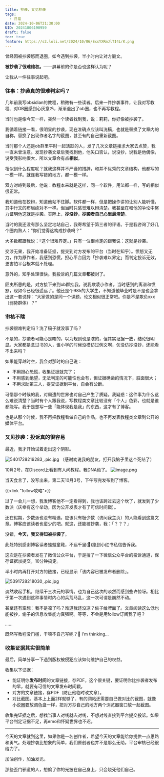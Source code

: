 ```yaml
---
title: 抄袭，又见抄袭
tags:
  - 日常
date: 2024-10-06T21:30:00
UID: 20241006190959
draft: false
toc: true
feature: https://s2.loli.net/2024/10/06/ExsYXRmJlTI4LrK.png
---
```


曾经因被抄袭怒而退圈，如今遇到抄袭，半小时内让对方删文。

**被抄袭了很难维权。**——屏幕前的你是否也这样认为呢？

让我从一件往事说起吧。

<!--more-->

### 往事：抄袭真的很难判定吗？
几年前我写obsidian的教程，稍微有一些读者。后来一件抄袭事件，让我对写教程、对OB圈感到心灰意冷，渐渐退出了ob圈，也不再写教程。

当时也是像今天一样，突然一个读者找到我，说：莉莉，你好像被抄袭了。

我循着链接一看，很明显的抄袭，现在准确点应该叫洗稿，也就是替换了文章内的自称，替换了出现作者名字的截图，甚至有的自己重新截图。

当时那个人还是ob群里平时一起活跃的人，发了几次文章链接求大家去点赞，我一直未曾注意。发现抄袭文章后我找到他，他矢口否认，说没抄，说我是他偶像，说受我影响很大，所以文章会有点**相似**。

相似到什么程度呢？就我这样并不严谨的措辞，和并不优秀的文章结构，他都写的一模一样。就连我写错的地方，都一模一样。

双方对峙到最后，他说：教程本来就是这样，同一个软件，用法都一样，写的相似很正常。

我知道他在狡辩，知道他站不住脚。软件都一样，但是把操作讲的让别人能听懂，其中行文的布局绝对不一样。但当时只感觉难以辩清楚。我甚至在和他的争论中努力证明他这就是抄袭。实际上，**抄没抄，抄袭者自己心里最清楚**。

当时的我还没有那么坚定地站自己，我寄希望于第三者的评语。于是我咨询了好几个圈内熟人：“你们觉得这构成抄袭吗？”

大多数都跟我说：「这个很难界定。」只有一位很肯定的跟我说：这就是抄袭。

交涉无果，我开始准备证据，提交到对方发布的平台（当时在知乎）。愤怒又无力，作为原作者，我感到恐慌，担心平台因为「抄袭难以界定」而判定投诉无效，更害怕平台根本就不处理。

意外的，知乎处理很快。我投诉的几篇文章**都**被封了。

匪夷所思的是，对方接下来到ob群挂我，说我欺凌小作者。当时感到的离谱和愤怒，现如今已经很遥远了。他还是个985的大学生，不知道他毕业时是不是也会拿出这一套说辞：“大家做的是同一个课题，论文相似很正常吧。你是不是欺负xxx（弱势群体）？”

### 审核不瞎

抄袭很难判定吗？洗了稿子就没事了吗？

不是的，抄袭者可能心是瞎的，以为规则也是瞎的，但其实证据一放，结论很明显。大家都是念过书的人，谁小学的时候没模仿过例文啊，仿没仿抄没抄，还能看不出来吗？

如果能穿越时空，我会对那时的自己说：
- 不用担心恐慌，收集证据就完了；
- 不用感到绝望，无法判定的可能性也会有，但证据确凿的情况下，胜面很大；
- 不用求助第三人，提交证据到平台，自会有公断。

可惜那个时候的我，对周遭的世界也对自己产生了质疑。我疑惑：这件事为什么这么难说清楚？当时有个人跟我说，写教程类文章比较没有「个人」色彩，也就是谁都能写。我于是想写一些「能体现我是我」的东西，这才有了博客。

也是从那个时候，我不再把教程看做自己的作品，也不再发表教程类文章到公开的媒体平台。

### 又见抄袭：投诉真的很容易

最近，我才开始试着走出这个阴影。

![5401728219283_.pic.jpg](https://s2.loli.net/2024/10/06/8sU4HYEDLPdk5w1.jpg)
（感谢劝说我的朋友，打开我脑子里这个死结了）

10月2号，在Discord上看到有人问教程。我DNA动了。
![image.png](https://s2.loli.net/2024/10/06/o47JKgsWevMZN9w.png)

当天食言了，没写出来。第二天10月3号，下午写完发布到了博客。

{{<link "follow攻略">}}

过了一会儿一想，我发博客他不一定看得到，我也该跨过去这个坎了，就发到了少数派（庆幸有这个举动，因为公开发表才有了可信时间戳）。

还在假期，少数派也没有精选，应该只有极少数（访问我主页）的人能看到这篇文章。博客应该读者也蛮少的吧。就这，还能被抄袭，我：「？？？」

没错，**今天，我又得知被抄袭了**。

此处特别感谢博客读者蛙蛙童鞋，不远千里(🤭)跑到小红书私信告诉我。

这次是在抄袭者发在了微信公众平台，于是搜了一下微信公众平台的投诉通道，保存证据加提交，10分钟搞定。

半小时内再打开对方的链接，已经显示「该内容已被发布者删除」。


![5391728218030_.pic.jpg](https://s2.loli.net/2024/10/06/jVHSQGYcvA2tyBp.jpg)

淡然收起手机，继续干三次元的事情。也为自己这次的淡然而感到些许惊讶。相比于第一次遇到这种事情时内心的兵荒马乱，这一次可谓是巍然不动。

甚至还有空想：我不是凉了吗？难道我还没凉？偷子给牌面了。文章阅读这么低也能被抄，偷子的信息收集能力真强啊。等等，不会是用follow订阅我了吧？

......

既然写教程没门槛，干嘛不自己写呢？🤔 I'm thinking...

### 收集证据其实很简单

最后，简单分享一下遇到版权被侵犯应该如何维护自己的权益。

收集以下证据：
- 能证明你**发布时间**的文章链接，存PDF。这个很关键，要证明你比抄袭者发布的早，就要有可信的文章发布时间戳。
- 对方的文章链接，存PDF（防止他临时改文章）。
- 对比截图。基本上上面2样就够了，有的网站还需要自己做对比的截图，就像小说圈要放调色盘一样，把对方抄自己的地方两个浏览器窗口放一起截图。

收集完证据之后，想找当事人对线就去对线，不想对线直接到平台提交投诉。如果平台判定证据不足，再emo和怀疑世界也不迟。

---

今天的文章就到这里，如果你是一名创作者，希望今天的文章能给你提供一点思路和勇气。处理抄袭比想象的简单，我们原创者也并不是那么无助，平台审核已经很给力了。

加油创作，加油发光。

那些歪门邪道的人，想偷了你的光披在自己身上，只会烧死他们自己。